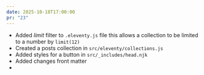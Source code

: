 ```yaml
---
date: 2025-10-18T17:00:00
pr: "23"
---
```

- Added _limit_ filter to `.eleventy.js` file this allows a collection to be limited to a number by `limit(12)`
- Created a posts collection in `src/eleventy/collections.js`
- Added styles for a button in `src/_includes/head.njk`
- Added changes front matter
- 
